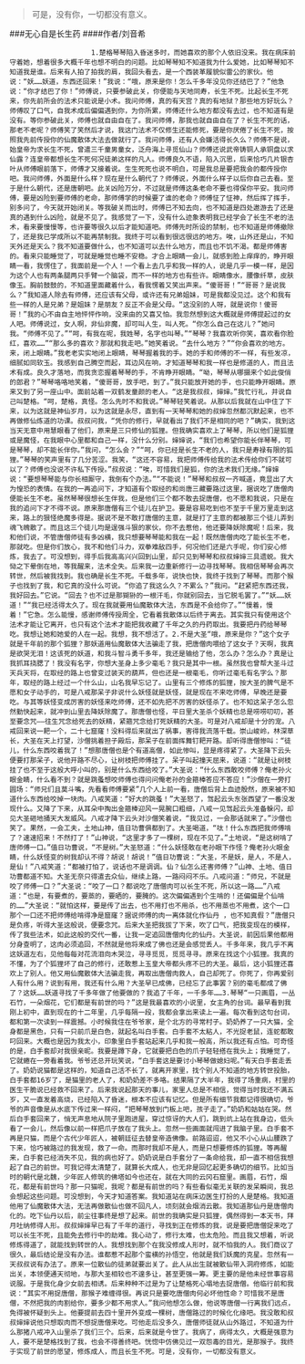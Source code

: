 > 可是，没有你，一切都没有意义。

###无心自是长生药
####作者/刘音希

						1.楚格琴琴陷入昏迷多时，而她喜欢的那个人依旧没来。我在病床前守着她，想着很多大概千年也想不明白的问题。比如琴琴知不知道我为什么爱她，比如琴琴知不知道我是谁。后来有人拍了拍我的肩，我回头看去，是一个西装革履貌似雷公的家伙。他说：“妖……妖道，东西还回来！”我说：“哦，原来是你！怎么千多年没见你还结巴了？”他急说：“你才结巴了你！”师傅说，只要参破此关，你便能与天地同寿，长生不死。比起长生不死来，你先前所会的法术只能说是小术。我问师傅，真的有天宫？真的有地狱？那些地方好玩么？师傅叹了口气，自我术成后偏偏遇到你，为你所累，师傅还什么地方都没有去过，也不知道有是没有。等你参破此关，师傅也就自由自在了。我问师傅，那我也就自由自在了？长生不死的话，那老不老呢？师傅笑了笑然后才说，我这门法术不仅修生还能修死，要是你厌倦了长生不死，按照我先前传授你的仙魔散体大法去做就行了。我问师傅，还有人会嫌活得长久么？师傅不是说，始皇帝为求长生不死，曾遣三千童男童女，泛舟海上寻觅仙山？师傅还说武帝铸铜人承铜盘以求仙露？连皇帝都想长生不死何况徒弟这样的凡人。师傅良久不语，陷入沉思，后来恰巧几片银杏叶从师傅眼前落下，师傅才又接着说。生生死死也说不明白，可是我总是要把我会的都传授你吧。我问师傅，外面是什么样？现在是什么朝代了？师傅说，外面什么样子以后你自己去看。至于是什么朝代，还是唐朝吧。此关凶险万分，不过就是师傅这条老命不要也得保你平安。我问师傅，要是凶险到要师傅的老命，那师傅学的时候要了谁的老命？师傅怔了怔神，然后挥了挥手，别多问了，今天就开始闭关。等我破关而出时，师傅已不知去向，也不知道是四处遨游去了还是真的遇到什么凶险，就是不见了。我感觉了一下，没有什么迹象表明我已经学会了长生不老的法术，看来要慢慢等，也许要等很久以后才能知道吧。师傅先时所设的禁制，也不知道是师傅撤除了，还是我已学成所以不能再禁制我。我终于可以看到很远很远的地方。唉，山外还是山，不知天外还是天么？我不知道要做什么，也不知道可以去什么地方，而且也不饥不渴。都是师傅害的。看来只能睡觉了，可就是睡觉也睡不安稳。才合上眼睛一会儿，就感到脸上痒痒的，睁开眼睛一看，我愣住了，我面前是一个人！一个看上去几乎和我一样的人，说是几乎一模一样，是因为这个人也有两条腿两只手臂一个脑袋，而不一样的地方也有些许。眼睛像水，腰像纤草，皮肤像玉。胸前鼓鼓的，不知道里面藏着什么，看我愣着又笑出声来。“傻哥哥！”“哥哥？是说我么？”我知道人除去有师傅，还应该有父母，或许还有兄弟姐妹，可是我都没见过。这个和我有些一样的人是兄弟？是姐妹？是朋友？反正不会是父母。“这没别的人呀，就是说你！傻哥哥！”我的心不由自主地怦怦作响，没来由的又喜又怕。我忽然想到这大概就是师傅提起过的女人吧。师傅说过，女人啊，非仙非魔，却可叫人生，叫人死。“你怎么自己在这儿？”她问我。“师傅不见了。”“呵，有我在呢，我姓琴，名字也叫琴。”“琴琴？我喜欢听你笑，喜欢看你脸红，喜欢……”“那么多的喜欢？那就和我走吧。”她笑着说。“去什么地方？”“你会喜欢的地方。来，闭上眼睛。”我老老实实地闭上眼睛，琴琴握着我的手。她的手和师傅的不一样，有些发凉，细腻如同软玉。我感到自己腾空而起，耳边风在响，才知道琴琴和我一样也是修道的人，而且法术有成。良久才落地，而我贪恋握着琴琴的手，不肯睁开眼睛。“呦，琴琴从哪摄来个如此俊俏的郎君？”琴琴咯咯地笑着，“傻哥哥，放手吧，到了。”我只能放开她的手，也只能睁开眼睛。原来又到了另一座山中。面前站着一双鹤发童颜的老人。“这是我叔叔，婶婶。”我忙行礼，并说自己叫楚格。“呵，楚格，真怪。怎么先时不和我说。”琴琴轻笑着说。从那以后我就在山中住了下来，以为这就是神仙岁月，以为这就是永尽，直到有一天琴琴和她的叔婶忽然都沉默起来，也不再做修仙炼道的功课。叔叔问我，“凭你的修行，早就看出了我们不是相同的吧？”确实，我到这当天无意中用慧眼看了他们，原来是三只修仙的狐狸。但我确实喜欢上了琴琴，所以他们是狐狸或是魔怪，在我眼中心里都和自己一样，没什么分别。婶婶说，“我们也希望你能长伴琴琴，可是琴琴，却不能长伴你。”我问，“怎么会？”“呵，你已经是长生不老的人，我只是寿禄有限的狐狸。”琴琴的笑声里有了几分苦涩。我笑，“这还不容易，我把师傅传给我的法术传给你们不就可以了？师傅也没说不许私下传授。”叔叔说：“唉，可惜我们是狐，你的法术我们无缘。”婶婶说：“要想琴琴能与你长相厮守，我倒有个办法。”“不能说！”琴琴和叔叔一齐喊道，竟显出了大为惶恐的表情。在我的一再追问下，才知道有个取经的和尚唐三藏要路过这里，据说吃了唐僧肉便能长生不老。虽然琴琴很想长生伴我，但是他们三个都不敢去捉唐僧，也不愿和我说，只是在我的追问下才不得不说。原来那唐僧有三个徒儿在护卫。要是容易吃到也不至于千里万里走到这来，路上的狠怪绝魔多得是。据说不是不敢打唐僧的主意，就是打了主意的都被那三个徒儿弄到魂飞魄散了。而且这三个徒儿均是逞强斗狠的家伙，你不去惹他，他还要降妖除魔呢！后来，我和他们说，不管唐僧师徒有多凶横，我只想要琴琴能和我在一起！既然唐僧肉吃了能长生不老，那就吃。但是你们放心，我不和他们斗力，双拳难敌四手，何况他们还是六手呢，你们安心修炼，我去了。可没想到，得手后我高高兴兴回到山里，却只见到琴琴和叔叔婶婶三具遗蜕。我大恸之下晕倒在地，等我醒来，法术全失。后来我一边重新修行一边寻找琴琴。我相信琴琴会再次转世，然后被我找到。我也确是长生不死。千载多年，说快也快，我终于找到了琴琴。而那个猴子也找到了我，和它真的没什么可说。“你追了我这么久？不累么？”我问。“赶紧把东西还我，我好回去。”它说。“回去？也不过是那猢狲的一根汗毛，你就别回去，当它脱毛罢了。”“妖……妖道！”“我已经活得太久了。现在我就要用仙魔散体大法，东西是不会给你了。”“慢着，慢着！”它急。怎么能慢，感谢师傅传授周全，它看着我散体以后终于离去。其实我只有使用这个法术才能让它离开，也只有这个法术才能把我收藏了千年之久的丹药取出。我要把丹药给琴琴吃。我想让她和她爱的人在一起。我想，我不想活了。2.不是大圣“哦，原来是你？”这个女子就是千年前的那个狐狸？那妖道用仙魔散体大法骗走了我，把唐僧肉喂给了这女子？天啊，我真是欲哭无泪！这该死的妖道，和我斗智斗勇千多年，我还是输给了他，怎么办？怎么办？真是让我抓耳挠腮了！我没有名字，你想大圣身上多少毫毛？我只是其中一根。虽然我也曾帮大圣斗过天兵天将，在取经的路上也曾变过装天的葫芦，但也还是一根毫毛，你听过毫毛有名字么？那年，取经的路上经过一个什么山，山名我早忘记了。山里有三个修炼的狐狸，按大圣的脾气是不愿和女子动手的，可是八戒那呆子非说什么妖怪就是妖怪，就是现在不来吃师傅，早晚还是要吃。与其等妖怪变成厉害的妖怪来吃师傅，还不如先把不厉害的妖怪杀了。也不知这呆子怎么忽然勤快起来，就冲到山里去降妖除魔了。那唐僧也怪，平日里大圣杀个妖精也总是唠唠叨叨，甚至要念咒——往生咒念给死去的妖精，紧箍咒念给打死妖精的大圣。可是对八戒却是十分的宠。八戒回来说一耙一个，二十七窟窿！没料得后来就出了祸事，害得我流落千载。崇山峻岭，林深草长，大圣在天上打望，沙僧挑着担子殿后，那呆子在前面挥舞钉耙开路。却听得唐僧惨叫：“徒儿，什么东西咬着我了！”想那唐僧也是个有道高僧，如此惨叫，显是疼得紧了。大圣降下云头便要打那呆子，说他开路不尽心，让树枝把师傅挂了。呆子叫起撞天屈来，说道：“就是让树枝挂了也不至于这般大呼小叫的，别是什么东西给咬了。”大圣说：“什么东西敢咬师傅？俺老孙火眼金睛，什么看不到？就是跳蚤想咬师傅也得问问俺老孙的金箍棒答应不答应！”沙僧在一旁打圆场：“师兄们且莫斗嘴，先看看师傅要紧”几个人上前一看，唐僧后背上血迹殷然，原来被不知道什么东西给咬掉一块肉。八戒笑道：“好大的跳蚤！”大圣怒了，驾起云头东张西望了一番没发现什么。又降了下来，从耳朵中掏出金箍棒迎风一晃腕口粗细，八戒一见驾起云头准备躲闪，却见大圣砸地捅天大发威风。八戒才降下云头对沙僧笑着说，“我见过，一会那话就来了。”沙僧也笑了。果然，一会工夫，土地山神，值日功曹俱都到了。大圣喝道，“呔！什么东西把我师傅啃了？速速招来！不然打了！”山神说，“这里才多了一棵树，现在不见了。”土地说，“是这树啃了唐师傅一口。”值日功曹说，“不是树。”大圣怒道：“什么妖怪敢在老孙眼下作怪？俺老孙火眼金睛，什么妖怪变的树我却认不得？胡说！胡说！”值日功曹说：“大圣，不是妖，是人，不是人，是仙！”八戒笑道：“都被打怕了，说话也不是调调。仙？仙怎么还害师傅？”山神、土地、值日功曹都道不知。大圣无奈只得遣去众仙，继续上路，一路闷闷不乐。八戒问道：“师兄，不就是咬了师傅一口？”大圣说：“咬了一口？都说吃了唐僧肉可以长生不死，所以这一路……”八戒道：“也是，有要煮的，要蒸的，要晒的，要腌的。这次偏偏遇到个生啃的！还偏偏是个仙啃的……”大圣说：“就怕这样，要是传了出去，也不用打也不用杀，也不用蒸也不用煮，这个一口那个一口还不把师傅给啃得净是窟窿？据说师傅的肉一离体就化作仙丹 ，也不知真假？”唐僧只是负疼，听得大圣这般说，便要念咒。后来大圣把我拔了下来，吹了口气，把我变现在的模样，传了我些法术，如此这般的交代一番，让我一定追回唐僧肉化的仙丹。大圣说，前因后果他都用分身查明了，这肉必须追回，不然就是他将来成了佛也还是会感觉丢人。千多年来，我几乎不离这妖道左右，见他每每对花流泪向木哭泣，寻寻觅觅，觅觅寻寻。原来在找这个小狐狸。我真的不懂，为了个狐狸坏了自己的修行，还敢惹上玉皇大帝都头疼不已的大圣。最后，这小狐狸还喜欢上了别人。他又用仙魔散体大法骗走我，再取出唐僧肉救人，自己却死了。你死了，你再爱别人有什么用？说到有用，我还有什么用？大圣早已成佛，已经忘了此事罢？别的毫毛都成了佛了？这妖……妖道寻找了千多年做了他要做的？我追了千年，一千多年……3.琴琴“一只画眉，一丛石竹，一朵烟花，它们都是有前世的吗？”这是我最喜欢的小说里，女主角的台词。最早看到我刚上初中，直到现在的十二年里，几乎每隔一段，我都会拿出来读上一遍。每次看到这句台词，都和第一次读到一样震撼。小时候我住在爷爷家，是个北方的寻常村子。奶奶养了一只大猫，全身都是黑色，只有一只前爪是白色，就起名叫白手套。白手套不太粘人，不光捉老鼠，连蛇都敢叼回来。大概也是因为我太小，印象里白手套站起来几乎和我一般高，所以我还有点怕。可奇怪的是，白手套却对我很亲昵。我要是蹲下身，它就要把白色的爪子轻轻搭在我头上；我睡觉了，它就蜷在一旁看着我。爷爷还总开玩笑说，“白手套这是要讨小琴琴做媳妇呢。”有天白手套走丢了。奶奶说猫都是这样的，知道自己活不长了，就离开家里，找个别人不知道的地方转世投胎，白手套都16岁了，是猫里的老人了，和奶奶差不多咯。结果隔了大半年，我得了场重病，村里的医生干脆说已经救不回来了。后来我说起那天的事儿，家里人总是不相信，觉得当时我还不满五岁，又一直发着高烧，已经陷入了昏迷，根本不应该有记忆。但是所有细节我都记得很确切，爷爷的声音像是从水底下传过来一样闷，“把琴琴放到门板上吧，孩子走了。”奶奶和姑姑在哭。然后白手套回来了，悄无声息地从院子里跑进屋，穿过惊讶的大人们，跳到炕上站在我身边，低头看了一会儿，然后像以前一样把爪子放在了我头上。忽然一些画面就闯进了我脑子里。白手套不再是只猫，而是个古代少年匠人，被朝廷征去替皇帝造佛像。前路迢迢，他又不小心从山腰跌了下来，恰巧被路过的我发现，救了一命。而那时我却不是人，而是只想要修炼的狐狸。等再醒来，白手套已经消失不见，我的病也好了。奶奶说是白手套分了一条命给我，却一直不相信我想起了自己的前世。可我记得太清楚了，就算长大成人，也无非是回忆起更多确切的细节。比如当时的朝代是北魏，少年匠人修筑的佛塔如今也还在，就在大同的云冈石窟里。画眉，石竹，烟花，都是有前世吗？那一只猫呢，我呢？都是有前世的吗？有些看似毫无关联的发呆瞬间，我总会想起这些问题。可没想到，今天才知道答案。我知道站在病床边医生打扮的人是楚格。我知道他用了仙魔散体大法，无法再做散仙也做不回凡人，顷刻就会烟消云散。我知道那仙丹是唐僧肉化的。吃下仙丹以后，前尘往事终是想了起来。前世的我确实是只狐狸，偶然得到一本天书，拜月吐纳修得人形。叔叔婶婶早已有了千年的道行，寻找到正在修炼的我，说是要把唐僧捉来吃了可以长生不死，且能免去修行中的劫难。我心动了，修行太难，也太危险。而且我又想着，听说修炼得道了，就能找到转世的人。我想找到那个在我没修成人形时，就不怕我的人。我们商议了很久，最后结论是没有办法。谁都惹不起那个蛮横的孙悟空，他就是我们妖魔的克星。忽然有一天叔叔说有办法了。原来一位散仙的徒弟就要出关了。此人从出生就被散仙带入洞府修炼，如能出关，本领便通天彻地，与那大圣相较也不遑多让，甚至更强一筹。更主要的是他未经世事容易说服。于是我化身少女前去相诱。后来种种不过是为了让楚格死心塌地去捉唐僧。他临行前和我说：“其实不用捉唐僧，那猴子难缠得很。再说只是要吃唐僧肉何必坏他性命？可惜我不是唐僧，不然把我的肉割给你，要多少都不用求人。”我问他想怎么做，他说等唐僧一行离我们远点，免得被怀疑到头上。他要提前去四十里开外变成一棵树，唐僧路过的时候化化缘吧。我没敢和叔叔婶婶说他只想取肉而不想捉唐僧来吃。可他走后没多久，唐僧师徒就从山外路过，不知道为什么那猪八戒冲入山里杀了我们三个。后来，后来就是今世了。我病了，病得太久，大概是强意为人，要不是楚格找到了我，也会不得善终吧。恍惚中仿佛见过一双怨毒的目光，是那猴子。我终于实现了前世的愿望，修炼成人，而且长生不死。可是，没有你，一切都没有意义。			  		